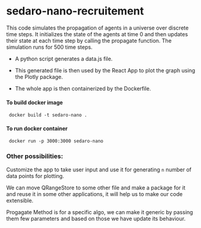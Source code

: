 # sedaro-nano-recruitement
This code simulates the propagation of agents in a universe over discrete time steps. It initializes the state of the agents at time 0 and then updates their state at each time step by calling the propagate function. The simulation runs for 500 time steps.

* A python script generates a data.js file. 

* This generated file is then used by the React App to plot the graph using the Plotly package.

* The whole app is then containerized by the Dockerfile.

#### To build docker image

``` docker build -t sedaro-nano .```

#### To run docker container

``` docker run -p 3000:3000 sedaro-nano```

### Other possibilities:

Customize the app to take user input and use it for generating `n` number of data points for plotting.

We can move QRangeStore to some other file and make a package for it and reuse it in some other applications, it will help us to make our code extensible.

Progagate Method is for a specific algo, we can make it generic by passing them few parameters and based on those we have update its behaviour.
